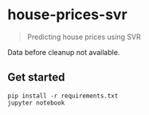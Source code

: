 # house-prices-svr

> Predicting house prices using SVR

Data before cleanup not available.

## Get started

```shell
pip install -r requirements.txt
jupyter notebook
```
